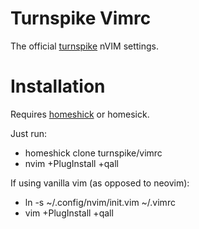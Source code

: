 # Turnspike Vimrc
The official [turnspike](https://turnspike.com) nVIM settings.

# Installation

Requires [homeshick](https://github.com/andsens/homeshick) or homesick.

Just run:
  * homeshick clone turnspike/vimrc
  * nvim +PlugInstall +qall

If using vanilla vim (as opposed to neovim):
  * ln -s ~/.config/nvim/init.vim ~/.vimrc
  * vim +PlugInstall +qall


